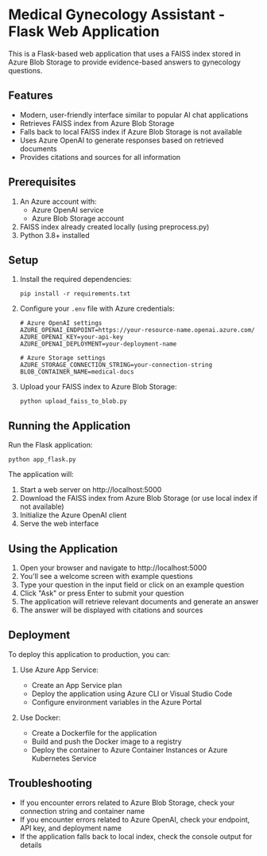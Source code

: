 # Medical Gynecology Assistant - Flask Web Application

This is a Flask-based web application that uses a FAISS index stored in Azure Blob Storage to provide evidence-based answers to gynecology questions.

## Features

- Modern, user-friendly interface similar to popular AI chat applications
- Retrieves FAISS index from Azure Blob Storage
- Falls back to local FAISS index if Azure Blob Storage is not available
- Uses Azure OpenAI to generate responses based on retrieved documents
- Provides citations and sources for all information

## Prerequisites

1. An Azure account with:
   - Azure OpenAI service
   - Azure Blob Storage account
2. FAISS index already created locally (using preprocess.py)
3. Python 3.8+ installed

## Setup

1. Install the required dependencies:
   ```
   pip install -r requirements.txt
   ```

2. Configure your `.env` file with Azure credentials:
   ```
   # Azure OpenAI settings
   AZURE_OPENAI_ENDPOINT=https://your-resource-name.openai.azure.com/
   AZURE_OPENAI_KEY=your-api-key
   AZURE_OPENAI_DEPLOYMENT=your-deployment-name

   # Azure Storage settings
   AZURE_STORAGE_CONNECTION_STRING=your-connection-string
   BLOB_CONTAINER_NAME=medical-docs
   ```

3. Upload your FAISS index to Azure Blob Storage:
   ```
   python upload_faiss_to_blob.py
   ```

## Running the Application

Run the Flask application:

```
python app_flask.py
```

The application will:
1. Start a web server on http://localhost:5000
2. Download the FAISS index from Azure Blob Storage (or use local index if not available)
3. Initialize the Azure OpenAI client
4. Serve the web interface

## Using the Application

1. Open your browser and navigate to http://localhost:5000
2. You'll see a welcome screen with example questions
3. Type your question in the input field or click on an example question
4. Click "Ask" or press Enter to submit your question
5. The application will retrieve relevant documents and generate an answer
6. The answer will be displayed with citations and sources

## Deployment

To deploy this application to production, you can:

1. Use Azure App Service:
   - Create an App Service plan
   - Deploy the application using Azure CLI or Visual Studio Code
   - Configure environment variables in the Azure Portal

2. Use Docker:
   - Create a Dockerfile for the application
   - Build and push the Docker image to a registry
   - Deploy the container to Azure Container Instances or Azure Kubernetes Service

## Troubleshooting

- If you encounter errors related to Azure Blob Storage, check your connection string and container name
- If you encounter errors related to Azure OpenAI, check your endpoint, API key, and deployment name
- If the application falls back to local index, check the console output for details